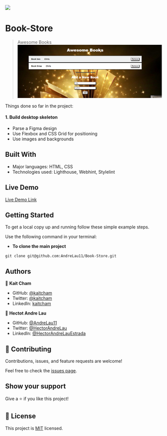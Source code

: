 ![](https://img.shields.io/badge/Microverse-blueviolet)

# Book-Store

> Awesome Books
> ![screenshot](images/Capture.PNG)

Things done so far in the project:

#### 1. Build desktop skeleton

- Parse a Figma design
- Use Flexbox and CSS Grid for positioning
- Use images and backgrounds

## Built With

- Major languages: HTML, CSS
- Technologies used: Lighthouse, Webhint, Stylelint

## Live Demo

[Live Demo Link](https://andrelau11.github.io/Book-Store/)

## Getting Started

To get a local copy up and running follow these simple example steps.

Use the following command in your terminal:

- **To clone the main project**

```
git clone git@github.com:AndreLau11/Book-Store.git
```

## Authors

👤 **Kait Cham**

- GitHub: [@kaitcham](https://github.com/kaitcham)
- Twitter: [@kaitcham](https://twitter.com/kaitcham)
- LinkedIn: [kaitcham](https://linkedin.com/in/kaitcham)

👤 **Hectot Andre Lau**

- GitHub: [@AndreLau11](https://github.com/AndreLau11)
- Twitter: [@HectorAndreLau](https://twitter.com/HectorAndreLau)
- LinkedIn: [@HectorAndreLauEstrada](https://www.linkedin.com/in/h%C3%A9ctor-andr%C3%A9-lau-estrada-b4947795/)
## 🤝 Contributing

Contributions, issues, and feature requests are welcome!

Feel free to check the [issues page](https://github.com/AndreLau11/Book-Store/issues).

## Show your support

Give a ⭐️ if you like this project!

## 📝 License

This project is [MIT](./MIT.md) licensed.